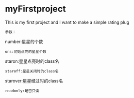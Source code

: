 # myFirstproject
This is my first project and I want to make a simple rating plug
```
参数：
```
number:星星的个数
```
ons:初始点亮的星星个数
```
staron:星星点亮时的class名
```
staroff:星星关闭时的class名
```
starover:星星经过时的class名
```
readonly:是否只读